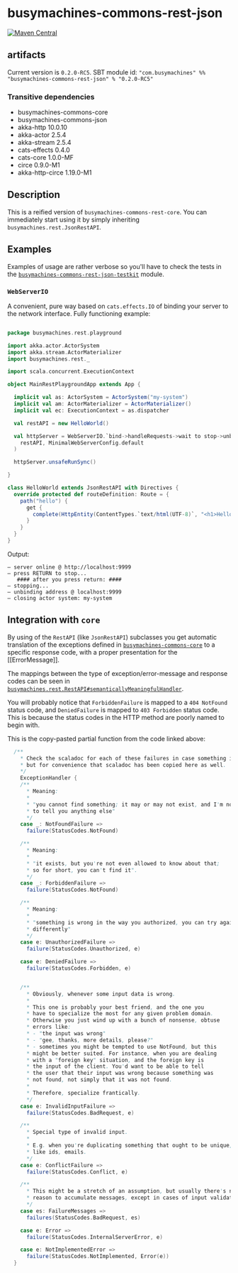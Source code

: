 # busymachines-commons-rest-json

[![Maven Central](https://img.shields.io/maven-central/v/com.busymachines/busymachines-commons-rest-json_2.12.svg)](https://maven-badges.herokuapp.com/maven-central/com.busymachines/busymachines-commons-rest-json_2.12)

## artifacts

Current version is `0.2.0-RC5`. SBT module id:
`"com.busymachines" %% "busymachines-commons-rest-json" % "0.2.0-RC5"`

### Transitive dependencies
- busymachines-commons-core
- busymachines-commons-json
- akka-http 10.0.10
- akka-actor 2.5.4
- akka-stream 2.5.4
- cats-effects 0.4.0
- cats-core 1.0.0-MF
- circe 0.9.0-M1
- akka-http-circe 1.19.0-M1

## Description

This is a reified version of `busymachines-commons-rest-core`. You can immediately start using it by simply inheriting `busymachines.rest.JsonRestAPI`.

## Examples

Examples of usage are rather verbose so you'll have to check the tests in the [`busymachines-commons-rest-json-testkit`](`./rest-json-testkit`) module.

### `WebServerIO`

A convenient, pure way based on `cats.effects.IO` of binding your server to the network interface. Fully functioning example:

```scala

package busymachines.rest.playground

import akka.actor.ActorSystem
import akka.stream.ActorMaterializer
import busymachines.rest._

import scala.concurrent.ExecutionContext

object MainRestPlaygroundApp extends App {

  implicit val as: ActorSystem = ActorSystem("my-system")
  implicit val am: ActorMaterializer = ActorMaterializer()
  implicit val ec: ExecutionContext = as.dispatcher

  val restAPI = new HelloWorld()

  val httpServer = WebServerIO.`bind->handleRequests->wait to stop->unbind->close actor system`(
    restAPI, MinimalWebServerConfig.default
  )

  httpServer.unsafeRunSync()

}

class HelloWorld extends JsonRestAPI with Directives {
  override protected def routeDefinition: Route = {
    path("hello") {
      get {
        complete(HttpEntity(ContentTypes.`text/html(UTF-8)`, "<h1>Hello commons!</h1>"))
      }
    }
  }
}


```

Output:
```
— server online @ http://localhost:9999
— press RETURN to stop...
   #### after you press return: ####
— stopping...
— unbinding address @ localhost:9999
— closing actor system: my-system
```

## Integration with `core`

By using of the `RestAPI` (like `JsonRestAPI`) subclasses you get automatic translation of the exceptions defined in [`busymachines-commons-core`](../core) to a specific response code, with a proper presentation for the [[ErrorMessage]].

The mappings between the type of exception/error-message and response codes can be seen in [`busymachines.rest.RestAPI#semanticallyMeaningfulHandler`](./rest-core/src/main/scala/busymachines/rest/RestAPI.scala#126).

You will probably notice that `ForbiddenFailure` is mapped to a `404 NotFound` status code, and `DeniedFailure` is mapped to `403 Forbidden` status code. This is because the status codes in the HTTP method are poorly named to begin with.

This is the copy-pasted partial function from the code linked above:
```scala
  /**
    * Check the scaladoc for each of these failures in case something is not clear,
    * but for convenience that scaladoc has been copied here as well.
    */
    ExceptionHandler {
    /**
      * Meaning:
      *
      * "you cannot find something; it may or may not exist, and I'm not going
      * to tell you anything else"
      */
    case _: NotFoundFailure =>
      failure(StatusCodes.NotFound)

    /**
      * Meaning:
      *
      * "it exists, but you're not even allowed to know about that;
      * so for short, you can't find it".
      */
    case _: ForbiddenFailure =>
      failure(StatusCodes.NotFound)

    /**
      * Meaning:
      *
      * "something is wrong in the way you authorized, you can try again slightly
      * differently"
      */
    case e: UnauthorizedFailure =>
      failure(StatusCodes.Unauthorized, e)

    case e: DeniedFailure =>
      failure(StatusCodes.Forbidden, e)


    /**
      * Obviously, whenever some input data is wrong.
      *
      * This one is probably your best friend, and the one you
      * have to specialize the most for any given problem domain.
      * Otherwise you just wind up with a bunch of nonsense, obtuse
      * errors like:
      * - "the input was wrong"
      * - "gee, thanks, more details, please?"
      * - sometimes you might be tempted to use NotFound, but this
      * might be better suited. For instance, when you are dealing
      * with a "foreign key" situation, and the foreign key is
      * the input of the client. You'd want to be able to tell
      * the user that their input was wrong because something was
      * not found, not simply that it was not found.
      *
      * Therefore, specialize frantically.
      */
    case e: InvalidInputFailure =>
      failure(StatusCodes.BadRequest, e)

    /**
      * Special type of invalid input.
      *
      * E.g. when you're duplicating something that ought to be unique,
      * like ids, emails.
      */
    case e: ConflictFailure =>
      failure(StatusCodes.Conflict, e)

    /**
      * This might be a stretch of an assumption, but usually there's no
      * reason to accumulate messages, except in cases of input validation
      */
    case es: FailureMessages =>
      failures(StatusCodes.BadRequest, es)

    case e: Error =>
      failure(StatusCodes.InternalServerError, e)

    case e: NotImplementedError =>
      failure(StatusCodes.NotImplemented, Error(e))
  }
```
